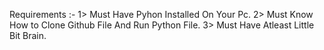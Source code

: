 Requirements :- 
1> Must Have Pyhon Installed On Your Pc.
2> Must Know How to Clone Github File And Run Python File.
3> Must Have Atleast Little Bit Brain.
